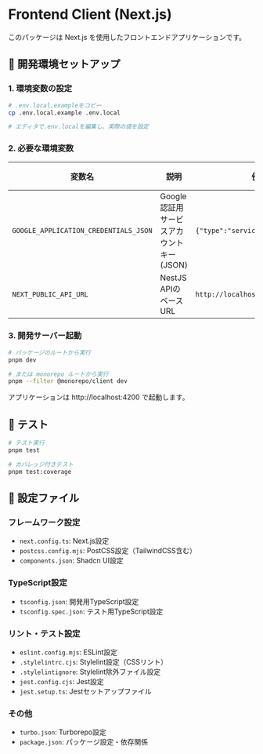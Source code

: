 # Frontend Client (Next.js)

このパッケージは Next.js を使用したフロントエンドアプリケーションです。

## 🚀 開発環境セットアップ

### 1. 環境変数の設定

```bash
# .env.local.exampleをコピー
cp .env.local.example .env.local

# エディタで.env.localを編集し、実際の値を設定
```

### 2. 必要な環境変数

| 変数名                                | 説明                                     | 例                               | 必須   |
| ------------------------------------- | ---------------------------------------- | -------------------------------- | ------ |
| `GOOGLE_APPLICATION_CREDENTIALS_JSON` | Google認証用サービスアカウントキー(JSON) | `{"type":"service_account",...}` | 本番時 |
| `NEXT_PUBLIC_API_URL`                 | NestJS APIのベースURL                    | `http://localhost:3000`          | はい   |

### 3. 開発サーバー起動

```bash
# パッケージのルートから実行
pnpm dev

# または monorepo ルートから実行
pnpm --filter @monorepo/client dev
```

アプリケーションは http://localhost:4200 で起動します。

## 🧪 テスト

```bash
# テスト実行
pnpm test

# カバレッジ付きテスト
pnpm test:coverage
```

## 🔧 設定ファイル

### フレームワーク設定

- `next.config.ts`: Next.js設定
- `postcss.config.mjs`: PostCSS設定（TailwindCSS含む）
- `components.json`: Shadcn UI設定

### TypeScript設定

- `tsconfig.json`: 開発用TypeScript設定
- `tsconfig.spec.json`: テスト用TypeScript設定

### リント・テスト設定

- `eslint.config.mjs`: ESLint設定
- `.stylelintrc.cjs`: Stylelint設定（CSSリント）
- `.stylelintignore`: Stylelint除外ファイル設定
- `jest.config.cjs`: Jest設定
- `jest.setup.ts`: Jestセットアップファイル

### その他

- `turbo.json`: Turborepo設定
- `package.json`: パッケージ設定・依存関係
